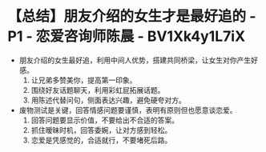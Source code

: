 # 【总结】朋友介绍的女生才是最好追的 - P1 - 恋爱咨询师陈晨 - BV1Xk4y1L7iX

-   朋友介绍的女生最好追，利用中间人优势，搭建共同桥梁，让女生对你产生好感。
    1.  让兄弟多赞美你，提高第一印象。
    2.  围绕好友话题聊天，利用彩虹屁拓展话题。
    3.  用陈述代替问句，侧面表达兴趣，避免硬夸对方。
-   废物测试是关键，回答情感问题要谨慎，表明有原则但也愿意谈恋爱。
    1.  回答问题要显示价值，不要给出不合适的答案。
    2.  抓住暧昧时机，回答委婉，让对方感到轻松。
    3.  恋爱是凭感觉的，合适就行，不要堵死后路。